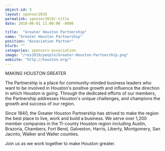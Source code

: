 ```yaml
---
object-id: 5
layout: sponsor2019
permalink: sponsor2019/:title
date: 2010-06-01 11:00:00 -0600

title:  "Greater Houston Partnership"
name: "Greater Houston Partnership"
position: "Association Partner"
blurb: ""
categories: sponsors-association
image: "/res2019/people/Greater-Houston-Partnership.png"
website: "http://houston.org/"
---
```


MAKING HOUSTON GREATER

The Partnership is a place for community-minded business leaders who want to be involved in Houston's positive growth and influence the direction in which Houston is going. Through the dedicated efforts of our members, the Partnership addresses Houston's unique challenges, and champions the growth and success of our region.

Since 1840, the Greater Houston Partnership has strived to make the region the best place to live, work and build a business. We serve over 1,200 member companies in the 11-county Houston region including Austin, Brazoria, Chambers, Fort Bend, Galveston, Harris, Liberty, Montgomery, San Jacinto, Walker and Waller counties.

Join us as we work together to make Houston greater.
